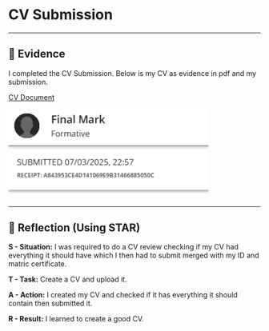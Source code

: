 # CV Submission

---

##  📄 Evidence
I completed the CV Submission. Below is my CV as evidence in pdf and my submission.

[CV Document](evidence/document/Tsholofelo%20Mabidikane.pdf)

<img src="evidence/images/CV-submission.PNG" alt="Scrrenshot of Submission" width="400">

---

## 🧠 Reflection (Using STAR)

**S - Situation:**
I was required to do a CV review checking if my CV had everything it should have which I then had to submit merged with my ID and matric certificate. 

**T - Task:**
Create a CV and upload it.

**A - Action:**
I created my CV and checked if it has everything it should contain then submitted it.

**R - Result:**
I learned to create a good CV.
